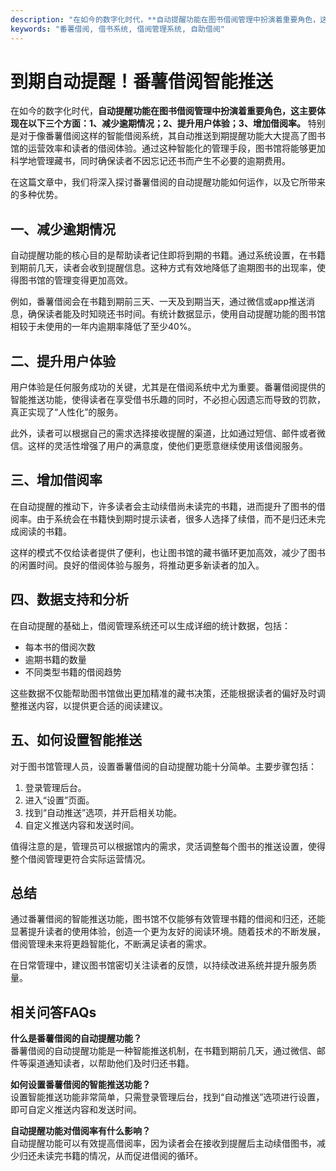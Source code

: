 ```yaml
---
description: "在如今的数字化时代，**自动提醒功能在图书借阅管理中扮演着重要角色，这主要体现在以下三个方面：1、减少逾期情况；2、提升用户体验；3、增加借阅率。** 特别是对于像番薯借阅这样的智能借阅系统，其自动推送到期提醒功能大大提高了图书馆的运营效率和读者的借阅体验。通过这种智能化的管理手段，图书馆将能够更加科学地管理藏书，同时确保读者不因忘记还书而产生不必要的逾期费用。"
keywords: "番薯借阅, 借书系统, 借阅管理系统, 自助借阅"
---
```

# 到期自动提醒！番薯借阅智能推送

在如今的数字化时代，**自动提醒功能在图书借阅管理中扮演着重要角色，这主要体现在以下三个方面：1、减少逾期情况；2、提升用户体验；3、增加借阅率。** 特别是对于像番薯借阅这样的智能借阅系统，其自动推送到期提醒功能大大提高了图书馆的运营效率和读者的借阅体验。通过这种智能化的管理手段，图书馆将能够更加科学地管理藏书，同时确保读者不因忘记还书而产生不必要的逾期费用。

在这篇文章中，我们将深入探讨番薯借阅的自动提醒功能如何运作，以及它所带来的多种优势。

## 一、减少逾期情况

自动提醒功能的核心目的是帮助读者记住即将到期的书籍。通过系统设置，在书籍到期前几天，读者会收到提醒信息。这种方式有效地降低了逾期图书的出现率，使得图书馆的管理变得更加高效。

例如，番薯借阅会在书籍到期前三天、一天及到期当天，通过微信或app推送消息，确保读者能及时知晓还书时间。有统计数据显示，使用自动提醒功能的图书馆相较于未使用的一年内逾期率降低了至少40%。

## 二、提升用户体验

用户体验是任何服务成功的关键，尤其是在借阅系统中尤为重要。番薯借阅提供的智能推送功能，使得读者在享受借书乐趣的同时，不必担心因遗忘而导致的罚款，真正实现了“人性化”的服务。

此外，读者可以根据自己的需求选择接收提醒的渠道，比如通过短信、邮件或者微信。这样的灵活性增强了用户的满意度，使他们更愿意继续使用该借阅服务。

## 三、增加借阅率

在自动提醒的推动下，许多读者会主动续借尚未读完的书籍，进而提升了图书的借阅率。由于系统会在书籍快到期时提示读者，很多人选择了续借，而不是归还未完成阅读的书籍。

这样的模式不仅给读者提供了便利，也让图书馆的藏书循环更加高效，减少了图书的闲置时间。良好的借阅体验与服务，将推动更多新读者的加入。

## 四、数据支持和分析

在自动提醒的基础上，借阅管理系统还可以生成详细的统计数据，包括：

- 每本书的借阅次数
- 逾期书籍的数量
- 不同类型书籍的借阅趋势

这些数据不仅能帮助图书馆做出更加精准的藏书决策，还能根据读者的偏好及时调整推送内容，以提供更合适的阅读建议。

## 五、如何设置智能推送

对于图书馆管理人员，设置番薯借阅的自动提醒功能十分简单。主要步骤包括：

1. 登录管理后台。
2. 进入“设置”页面。
3. 找到“自动推送”选项，并开启相关功能。
4. 自定义推送内容和发送时间。

值得注意的是，管理员可以根据馆内的需求，灵活调整每个图书的推送设置，使得整个借阅管理更符合实际运营情况。

## 总结

通过番薯借阅的智能推送功能，图书馆不仅能够有效管理书籍的借阅和归还，还能显著提升读者的使用体验，创造一个更为友好的阅读环境。随着技术的不断发展，借阅管理未来将更趋智能化，不断满足读者的需求。

在日常管理中，建议图书馆密切关注读者的反馈，以持续改进系统并提升服务质量。

## 相关问答FAQs

**什么是番薯借阅的自动提醒功能？**  
番薯借阅的自动提醒功能是一种智能推送机制，在书籍到期前几天，通过微信、邮件等渠道通知读者，以帮助他们及时归还书籍。

**如何设置番薯借阅的智能推送功能？**  
设置智能推送功能非常简单，只需登录管理后台，找到“自动推送”选项进行设置，即可自定义推送内容和发送时间。

**自动提醒功能对借阅率有什么影响？**  
自动提醒功能可以有效提高借阅率，因为读者会在接收到提醒后主动续借图书，减少归还未读完书籍的情况，从而促进借阅的循环。
